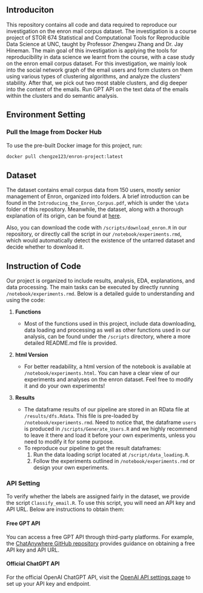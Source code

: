 ## Introduciton

This repository contains all code and data required to reproduce our investigation on the enron mail corpus dataset. The investigation is a course project of STOR 674 Statistical and Computational Tools for Reproducible Data Science at UNC, taught by Professor Zhengwu Zhang and Dr. Jay Hineman. The main goal of this investigation is applying the tools for reproducibility in data science we learnt from the course, with a case study on the enron email corpus dataset. For this investigation, we mainly look into the social network graph of the email users and form clusters on them using various types of clustering algorithms, and analyze the clusters' stability. After that, we pick out two most stable clusters, and dig deeper into the content of the emails. Run GPT API on the text data of the emails within the clusters and do semantic analysis.

## Environment Setting

### Pull the Image from Docker Hub
To use the pre-built Docker image for this project, run:
```bash
docker pull chengze123/enron-project:latest
```


## Dataset

The dataset contains email corpus data from 150 users, mostly senior management of Enron, organized into folders. A brief introduction can be found in the `Introducing_the_Enron_Corpus.pdf`, which is under the `\data` folder of this repository. Meanwhile, the dataset, along with a thorough explanation of its origin, can be found at [here](http://www-2.cs.cmu.edu/~enron/).

Also, you can download the code with `/scripts/download_enron.R` in our repository, or directly call the script in our `/notebook/experiments.rmd`, which would automatically detect the existence of the untarred dataset and decide whether to download it.

## Instruction of Code

Our project is organized to include results, analysis, EDA, explanations, and data processing. The main tasks can be executed by directly running `/notebook/experiments.rmd`. Below is a detailed guide to understanding and using the code:

1. **Functions**  
   - Most of the functions used in this project, include data downloading, data loading and processing as well as other functions used in our analysis, can be found under the `/scripts` directory, where a more detailed README.md file is provided.

2. **html Version**  
   - For better readability, a html version of the notebook is available at `/notebook/experiments.html`. You can have a clear view of our experiments and analyses on the enron dataset. Feel free to modify it and do your own experiments!

3. **Results**  
   - The dataframe results of our pipeline are stored in an RData file at `/results/dfs.Rdata`. This file is pre-loaded by `/notebook/experiments.rmd`. Need to notice that, the dataframe `users` is produced in `/scripts/Generate_Users.R` and we highly recommend to leave it there and load it before your own experiments, unless you need to modify it for some purpose.
   - To reproduce our pipeline to get the result dataframes:
     1. Run the data loading script located at `/script/data_loading.R`.
     2. Follow the experiments outlined in `/notebook/experiments.rmd` or design your own experiments.

### API Setting

To verify whether the labels are assigned fairly in the dataset, we provide the script `Classify_email.R`. To use this script, you will need an API key and API URL. Below are instructions to obtain them:

#### Free GPT API
You can access a free GPT API through third-party platforms. For example, the [ChatAnywhere GitHub repository](https://github.com/chatanywhere/GPT_API_free) provides guidance on obtaining a free API key and API URL.

#### Official ChatGPT API
For the official OpenAI ChatGPT API, visit the [OpenAI API settings page](https://platform.openai.com/signup) to set up your API key and endpoint.



